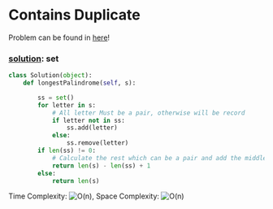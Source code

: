 # Contains Duplicate

Problem can be found in [here](https://leetcode.com/problems/longest-palindrome/)!

### [solution](/String/409-longestPalindrome/): set

```python
class Solution(object):
    def longestPalindrome(self, s):

        ss = set()
        for letter in s:
            # All letter Must be a pair, otherwise will be record
            if letter not in ss:
                ss.add(letter)
            else:
                ss.remove(letter)
        if len(ss) != 0:
            # Calculate the rest which can be a pair and add the middle one(can be any).
            return len(s) - len(ss) + 1
        else:
            return len(s)  
```

Time Complexity: ![O(n)](<https://latex.codecogs.com/svg.image?\inline&space;O(n)>), Space Complexity: ![O(n)](<https://latex.codecogs.com/svg.image?\inline&space;O(n)>)


